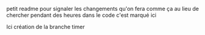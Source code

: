 petit readme pour signaler les changements qu'on fera comme ça au lieu de chercher pendant des heures dans le code c'est marqué ici

Ici création de la branche timer